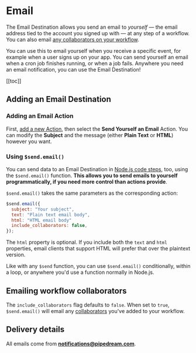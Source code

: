 # Email

The Email Destination allows you send an email to _yourself_ — the email address tied to the account you signed up with — at any step of a workflow. You can also email [any collaborators on your workflow](#emailing-workflow-collaborators).

You can use this to email yourself when you receive a specific event, for example when a user signs up on your app. You can send yourself an email when a cron job finishes running, or when a job fails. Anywhere you need an email notification, you can use the Email Destination! 

[[toc]]

## Adding an Email Destination

### Adding an Email Action

First, [add a new Action](/workflows/steps/actions/#adding-a-new-action), then select the **Send Yourself an Email** Action. You can modify the **Subject** and the message (either **Plain Text** or **HTML**) however you want.

### Using `$send.email()`

You can send data to an Email Destination in [Node.js code steps](/workflows/steps/code/), too, using the `$send.email()` function. **This allows you to send emails to yourself programmatically, if you need more control than actions provide**.

`$send.email()` takes the same parameters as the corresponding action:

```javascript
$send.email({
  subject: "Your subject",
  text: "Plain text email body",
  html: "HTML email body"
  include_collaborators: false,
});
```

The `html` property is optional. If you include both the `text` and `html` properties, email clients that support HTML will prefer that over the plaintext version.

Like with any `$send` function, you can use `$send.email()` conditionally, within a loop, or anywhere you'd use a function normally in Node.js.

## Emailing workflow collaborators

The `include_collaborators` flag defaults to `false`. When set to `true`, `$send.email()` will email any [collaborators](/workflows/settings/#collaborators) you've added to your workflow.

## Delivery details

All emails come from **notifications@pipedream.com**.

<Footer />
